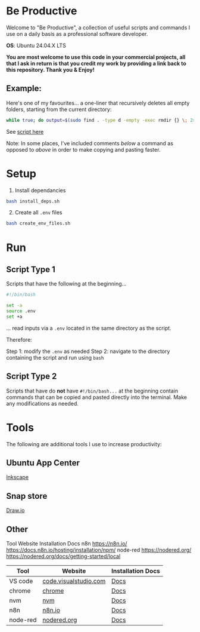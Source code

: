 # Be Productive

Welcome to "Be Productive", a collection of useful scripts and commands I use on a daily basis as a professional software developer.

**OS**: Ubuntu 24.04.X LTS

**You are most welcome to use this code in your commercial projects, all that I ask in return is that you credit my work by providing a link back to this repository. Thank you & Enjoy!**

## Example:

Here's one of my favourites... a one-liner that recursively deletes all empty folders, starting from the current directory:

```sh
while true; do output=$(sudo find . -type d -empty -exec rmdir {} \; 2>&1); echo "$output"; if [ -z "$output" ]; then echo "Output is empty."; break; fi done
```

See [script here](./folders/delete/delete_empty_dirs_one_liner.sh)

Note: In some places, I've included comments *below* a command as opposed to *above* in order to make copying and pasting faster.

# Setup

1. Install dependancies

```sh
bash install_deps.sh
```

2. Create all `.env` files

```sh
bash create_env_files.sh
```

# Run

## Script Type 1

Scripts that have the following at the beginning...
```sh
#!/bin/bash

set -a
source .env
set +a
```
... read inputs via a `.env` located in the same directory as the script. 

Therefore:

Step 1: modify the `.env` as needed
Step 2: navigate to the directory containing the script and run using `bash`

## Script Type 2

Scripts that have do **not** have `#!/bin/bash...` at the beginning contain commands that can be copied and pasted directly into the terminal. Make any modifications as needed.

# Tools
The following are additional tools I use to increase productivity:

## Ubuntu App Center

[Inkscape](https://inkscape.org/)

## Snap store

[Draw.io](https://snapcraft.io/install/drawio/ubuntu#install)

## Other

Tool    Website Installation Docs
n8n https://n8n.io/ https://docs.n8n.io/hosting/installation/npm/
node-red  https://nodered.org/    https://nodered.org/docs/getting-started/local

| Tool     | Website                  | Installation Docs                                             |
|----------|--------------------------|---------------------------------------------------------------|
| VS code | [code.visualstudio.com](https://code.visualstudio.com/) | [Docs](https://code.visualstudio.com/download) |
| chrome | [chrome](https://www.google.com/intl/en_au/chrome/dr/download/) | [Docs](https://www.google.com/intl/en_au/chrome/dr/download/) |
| nvm      | [nvm](https://github.com/nvm-sh/nvm) | [Docs](https://github.com/nvm-sh/nvm?tab=readme-ov-file#installing-and-updating)         |
| n8n      | [n8n.io](https://n8n.io/) | [Docs](https://docs.n8n.io/hosting/installation/npm/)         |
| node-red | [nodered.org](https://nodered.org/) | [Docs](https://nodered.org/docs/getting-started/local) |